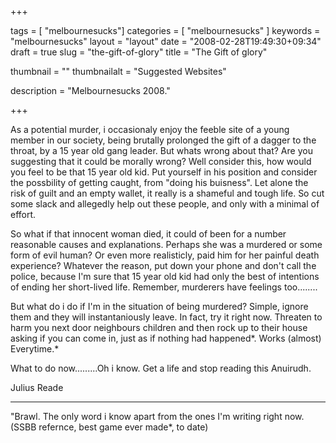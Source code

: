 
+++

tags = [ "melbournesucks"]
categories = [ "melbournesucks" ]
keywords = "melbournesucks"
layout = "layout"
date = "2008-02-28T19:49:30+09:34"
draft = true
slug = "the-gift-of-glory"
title = "The Gift of glory"

thumbnail = ""
thumbnailalt = "Suggested Websites"

description = "Melbournesucks 2008."

+++

As a potential murder, i occasionaly enjoy the feeble site of a young member in our society, being brutally prolonged the gift of a dagger to the throat, by a 15 year old gang leader. But whats wrong about that? Are you suggesting that it could be morally wrong? Well consider this, how would you feel to be that 15 year old kid. Put yourself in his position and consider the possbility of getting caught, from "doing his buisness". Let alone the risk of guilt and an empty wallet, it really is a shameful and tough life. So cut some slack and allegedly help out these people, and only with a minimal of effort.

So what if that innocent woman died, it could of been for a number reasonable causes and explanations. Perhaps she was a murdered or some form of evil human? Or even more realisticly, paid him for her painful death experience? Whatever the reason, put down your phone and don't call the police, because I'm sure that 15 year old kid had only the best of intentions of ending her short-lived life. Remember, murderers have feelings too........

But what do i do if I'm in the situation of being murdered? Simple, ignore them and they will instantaniously leave. In fact, try it right now. Threaten to harm you next door neighbours children and then rock up to their house asking if you can come in, just as if nothing had happened*. Works (almost) Everytime.*

What to do now.........Oh i know. Get a life and stop reading this Anuirudh.

Julius Reade
__________________________________________

"Brawl. The only word i know apart from the ones I'm writing right now. (SSBB refernce, best game ever made*, to date) 